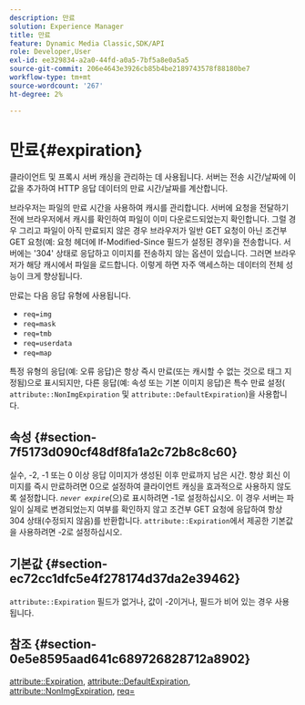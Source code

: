 ```yaml
---
description: 만료
solution: Experience Manager
title: 만료
feature: Dynamic Media Classic,SDK/API
role: Developer,User
exl-id: ee329834-a2a0-44fd-a0a5-7bf5a8e0a5a5
source-git-commit: 206e4643e3926cb85b4be2189743578f88180be7
workflow-type: tm+mt
source-wordcount: '267'
ht-degree: 2%

---
```


# 만료{#expiration}

클라이언트 및 프록시 서버 캐싱을 관리하는 데 사용됩니다. 서버는 전송 시간/날짜에 이 값을 추가하여 HTTP 응답 데이터의 만료 시간/날짜를 계산합니다.

브라우저는 파일의 만료 시간을 사용하여 캐시를 관리합니다. 서버에 요청을 전달하기 전에 브라우저에서 캐시를 확인하여 파일이 이미 다운로드되었는지 확인합니다. 그럴 경우 그리고 파일이 아직 만료되지 않은 경우 브라우저가 일반 GET 요청이 아닌 조건부 GET 요청(예: 요청 헤더에 If-Modified-Since 필드가 설정된 경우)을 전송합니다. 서버에는 &#39;304&#39; 상태로 응답하고 이미지를 전송하지 않는 옵션이 있습니다. 그러면 브라우저가 해당 캐시에서 파일을 로드합니다. 이렇게 하면 자주 액세스하는 데이터의 전체 성능이 크게 향상됩니다.

만료는 다음 응답 유형에 사용됩니다.

* `req=img`
* `req=mask`
* `req=tmb`
* `req=userdata`
* `req=map`

특정 유형의 응답(예: 오류 응답)은 항상 즉시 만료(또는 캐시할 수 없는 것으로 태그 지정됨)으로 표시되지만, 다른 응답(예: 속성 또는 기본 이미지 응답)은 특수 만료 설정( `attribute::NonImgExpiration` 및 `attribute::DefaultExpiration`)을 사용합니다.

## 속성 {#section-7f5173d090cf48df8fa1a2c72b8c8c60}

실수, -2, -1 또는 0 이상 응답 이미지가 생성된 이후 만료까지 남은 시간. 항상 회신 이미지를 즉시 만료하려면 0으로 설정하여 클라이언트 캐싱을 효과적으로 사용하지 않도록 설정합니다. *`never expire`*(으)로 표시하려면 -1로 설정하십시오. 이 경우 서버는 파일이 실제로 변경되었는지 여부를 확인하지 않고 조건부 GET 요청에 응답하여 항상 304 상태(수정되지 않음)를 반환합니다. `attribute::Expiration`에서 제공한 기본값을 사용하려면 -2로 설정하십시오.

## 기본값 {#section-ec72cc1dfc5e4f278174d37da2e39462}

`attribute::Expiration` 필드가 없거나, 값이 -2이거나, 필드가 비어 있는 경우 사용됩니다.

## 참조 {#section-0e5e8595aad641c689726828712a8902}

[attribute::Expiration](../../../../../../is-api/image-catalog/image-serving-api-ref/c-image-catalog-reference/c-attributes-reference/r-expiration.md#reference-a0bf4686425d4e00b8014c4950fb62b7),  [attribute::DefaultExpiration](../../../../../../is-api/image-catalog/image-serving-api-ref/c-image-catalog-reference/c-attributes-reference/r-defaultexpiration.md#reference-0526166fab654fceb243b75d1ea4f0cf),  [attribute::NonImgExpiration](../../../../../../is-api/image-catalog/image-serving-api-ref/c-image-catalog-reference/c-attributes-reference/r-nonimgexpiration.md#reference-a8066cd0d24b4ea98100ade4821f1f9d),  [req=](../../../../../../is-api/http-ref/image-serving-api-ref/c-http-protocol-reference/c-command-reference/r-req/r-req.md#reference-907cdb4a97034db7ad94695f25552e76)
